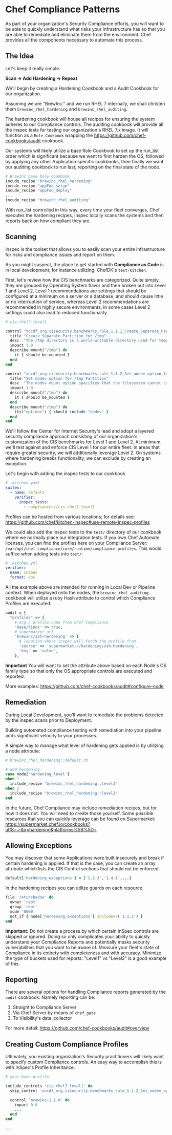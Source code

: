# Chef Compliance Patterns

As part of your organization's Security Compliance efforts, you will want to be
able to quickly understand what risks your infrastructure has so that you are
able to remediate and eliminate them from the environment.  Chef provides all
the components necessary to automate this process.

## The Idea
Let's keep it really simple.

 **Scan -> Add Hardening -> Repeat**

We'll begin by creating a Hardening Cookbook and a Audit Cookbook for our
organization.

Assuming we are "BrewInc." and we run RHEL 7 internally, we shall christen them
`brewinc_rhel_hardening` and `brewinc_rhel_auditing`.

The hardening cookbook will house all recipes for ensuring the system adheres to
our Compliance controls. The auditing cookbook will provide all the inspec
tests for testing our organization's RHEL 7.x image. It will function as a
`Role Cookbook` wrapping the https://github.com/chef-cookbooks/audit cookbook.

Our systems will likely utilize a base Role Cookbook to set up the run_list order
which is significant because we want to first harden the OS, followed by
applying any other Application specific cookbooks, then finally we want our
auditing cookbook to run last, reporting on the final state of the node.

```ruby
# BrewInc base Role Cookbook
incude_recipe "brewinc_rhel_hardening"
incude_recipe "appFoo_setup"
incude_recipe "appFoo_deploy"
...
incude_recipe "brewinc_rhel_auditing"
```

With run_list controlled in this way, every time your fleet converges, Chef
executes the hardening recipes, inspec locally scans the systems and then
reports back on how compliant they are.

## Scanning
Inspec is the toolset that allows you to easily scan your entire infrastructure
for risks and compliance issues and report on them.

As you might suspect, the place to get started with **Compliance as Code** is in
local development, for instance utilizing: ChefDK's `test-kitchen`.

First, let's review how the CIS benchmarks are categorized.  Quite simply, they
are grouped by Operating System flavor and then broken out into Level 1 and
Level 2.  Level 1 recommendations are settings that should be configured at a
minimum on a server or a database, and should cause little or no interruption of
service, whereas Level 2 recommendations are recommended in highly secure
environments. In some cases Level 2 settings could also lead to reduced
functionality.

```ruby
# cis-rhel7-level1

control "xccdf_org.cisecurity.benchmarks_rule_1.1.1_Create_Separate_Partition_for_tmp" do
  title "Create Separate Partition for /tmp"
  desc  "The /tmp directory is a world-writable directory used for temporary storage by all users and some applications."
  impact 1.0
  describe mount("/tmp") do
    it { should be_mounted }
  end
end

control "xccdf_org.cisecurity.benchmarks_rule_1.1.2_Set_nodev_option_for_tmp_Partition" do
  title "Set nodev option for /tmp Partition"
  desc  "The nodev mount option specifies that the filesystem cannot contain special devices."
  impact 1.0
  describe mount("/tmp") do
    it { should be_mounted }
  end
  describe mount("/tmp") do
    its("options") { should include "nodev" }
  end
end
```

We'll follow the Center for Internet Security's lead and adopt a layered
security compliance approach consisting of our organization's customization of
the CIS benchmarks for Level 1 and Level 2. At minimum, we'll test against and
enforce CIS Level 1 for our entire fleet.  In areas that require greater
security, we will additionally leverage Level 2.  On systems where hardening
breaks functionality, we can exclude by creating an exception.

Let's begin with adding the inspec tests to our cookbook

```yaml
# .kitchen.yaml
suites:
  - name: default
    verifier:
      inspec_tests:
        - compliance://cis-rhel7-level1
```

Profiles can be hosted from various locations; for details see: https://github.com/chef/kitchen-inspec#use-remote-inspec-profiles

We could also add the inspec tests to the `test/` directory of our cookbook
where we normally place our integration tests. If you own Chef Automate
licenses, you can find the profiles here on your Compliance Server: `/var/opt/chef-compliance/core/runtime/compliance-profiles`.  This would suffice
when adding tests into `test/`:

```yaml
# .kitchen.yml
verifier:
  name: inspec
  format: doc
```

All the example above are intended for running in Local Dev or Pipeline context.
When deployed onto the nodes, the `brewinc_rhel_auditing` cookbook will utilize
a ruby Hash attribute to control which Compliance Profiles are executed:

```ruby
audit = {
  "profiles" => {
    # org / profile name from Chef Compliance
    'base/linux' => true,
    # supermarket url
    'brewinc/ssh-hardening' => {
      # location where inspec will fetch the profile from
      'source' => 'supermarket://hardening/ssh-hardening',
      'key' => 'value',
    },
```
**Important**
You will want to set the attribute above based on each Node's OS family type so
that only the OS appropriate controls are executed and reported.

More examples: https://github.com/chef-cookbooks/audit#configure-node

## Remediation
During Local Development, you'll want to remediate the problems detected by the
inspec scans prior to Deployment.

Building automated compliance testing with remediation into your pipeline adds
significant velocity to your processes.

A simple way to manage what level of hardening gets applied is by utilizing a
node attribute:

```ruby
# brewinc_rhel_hardening::default.rb

# add hardening
case node['hardening_level']
when 1
  include_recipe "brewinc_rhel_hardening::level1"
when 2
  include_recipe "brewinc_rhel_hardening::level2"
end
```

In the future, Chef Compliance may include remediation recipes, but for now it
does not.  You will need to create those yourself.  Some possible resources that
you can quickly leverage can be found on Supermarket: https://supermarket.chef.io/cookbooks?utf8=✓&q=hardening&platforms%5B%5D=


## Allowing Exceptions
You may discover that some Applications were built insecurely and break if
certain hardening is applied.  If that is the case, you can create an array
attribute which lists the CIS Control sections that should not be enforced.

```ruby
default['hardening_exceptions'] = ['1.2.3','1.4.1',...]
```

In the hardening recipes you can utilize guards on each resource.
```ruby
file '/etc/shadow' do
  owner 'root'
  group 'root'
  mode '0600'
  not_if { node['hardening_exceptions'].includes?('1.1.2') }
end
```

**Important:**
Do not create a process by which certain InSpec controls are skipped or ignored.
Doing so only complicates your ability to quickly understand your Compliance
Reports and potentially masks security vulnerabilities that you want to be
aware of. Measure your fleet's state of Compliance in its entirety with
completeness and with accuracy. Minimize the type of buckets used for reports:
"Level1" vs "Level2" is a good example of this.

## Reporting
There are several options for handling Compliance reports generated by the
`audit` cookbook.
Namely reporting can be:
 1. Straight to Compliance Server
 2. Via Chef Server by means of `chef_gate`
 3. To Visibility's data_collector

For more detail: https://github.com/chef-cookbooks/audit#overview

## Creating Custom Compliance Profiles
Ultimately, you existing organization's Security practitioners will likely want
to specify custom Compliance controls.  An easy way to accomplish this is with
InSpec's Profile Inheritance.  

```ruby
# your-base-profile

include_controls 'cis-rhel7-level1' do
  skip_control 'xccdf_org.cisecurity.benchmarks_rule_1.1.2_Set_nodev_option_for_tmp_Partition'

  control 'brewinc-1.1.0' do
    impact 0.0
    ...
  end
end

...
```
